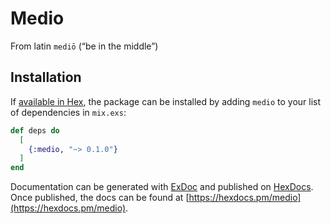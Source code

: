# Medio

From latin `mediō` (“be in the middle”)

## Installation

If [available in Hex](https://hex.pm/docs/publish), the package can be installed
by adding `medio` to your list of dependencies in `mix.exs`:

```elixir
def deps do
  [
    {:medio, "~> 0.1.0"}
  ]
end
```

Documentation can be generated with [ExDoc](https://github.com/elixir-lang/ex_doc)
and published on [HexDocs](https://hexdocs.pm). Once published, the docs can
be found at [https://hexdocs.pm/medio](https://hexdocs.pm/medio).

